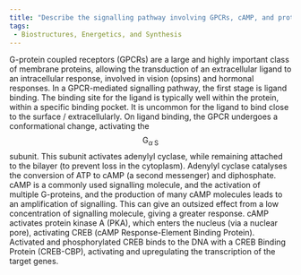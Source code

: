 ```yaml
---
title: "Describe the signalling pathway involving GPCRs, cAMP, and protein kinase A (PKA), and explain how it leads to the activation of genes."
tags:
 - Biostructures, Energetics, and Synthesis
---
```

G-protein coupled receptors (GPCRs) are a large and highly important class of membrane proteins, allowing the transduction of an extracellular ligand to an intracellular response, involved in vision (opsins) and hormonal responses. 
In a GPCR-mediated signalling pathway, the first stage is ligand binding. The binding site for the ligand is typically well within the protein, within a specific binding pocket. It is uncommon for the ligand to bind close to the surface / extracellularly.
On ligand binding, the GPCR undergoes a conformational change, activating the $$\text{G}_{\alpha\;\text{S}}$$ subunit. This subunit activates adenylyl cyclase, while remaining attached to the bilayer (to prevent loss in the cytoplasm). Adenylyl cyclase catalyses the conversion of ATP to cAMP (a second messenger) and diphosphate. cAMP is a commonly used signalling molecule, and the activation of multiple G-proteins, and the production of many cAMP molecules leads to an amplification of signalling. This can give an outsized effect from a low concentration of signalling molecule, giving a greater response.
cAMP activates protein kinase A (PKA), which enters the nucleus (via a nuclear pore), activating CREB (cAMP Response-Element Binding Protein). Activated and phosphorylated CREB binds to the DNA with a CREB Binding Protein (CREB-CBP), activating and upregulating the transcription of the target genes. 
